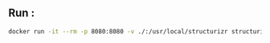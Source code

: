 ## Run :

```bash
docker run -it --rm -p 8080:8080 -v ./:/usr/local/structurizr structurizr/lite
```
